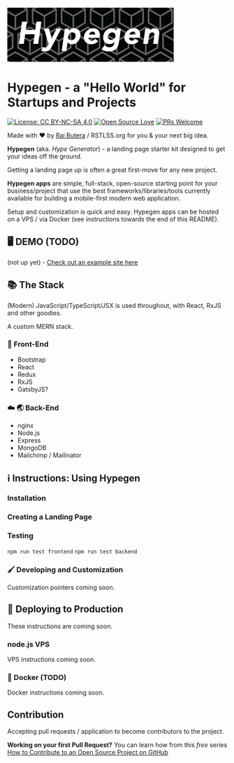 ![hypegen](/logo/hypegen-logo.png)

# Hypegen - a "Hello World" for Startups and Projects

[![License: CC BY-NC-SA 4.0](https://img.shields.io/badge/License-CC%20BY--NC--SA%204.0-lightgrey.svg)](https://creativecommons.org/licenses/by-nc-sa/4.0/)
[![Open Source Love](https://badges.frapsoft.com/os/v1/open-source.svg?v=103)](https://github.com/ellerbrock/open-source-badges/)
[![PRs Welcome](https://img.shields.io/badge/PRs-welcome-brightgreen.svg?style=flat-square)](http://makeapullrequest.com)

Made with :heart: by [Rai Butera](https://rbutera.com) / RSTLSS.org for you & your next big idea.

**Hypegen** (aka. _Hype Generator_) - a landing page starter kit designed to get your ideas off the ground.

Getting a landing page up is often a great first-move for any new project.

**Hypegen apps** are simple, full-stack, open-source starting point for your business/project that use the best frameworks/libraries/tools currently available for building a mobile-first modern web application.

Setup and customization is quick and easy. Hypegen apps can be hosted on a VPS / via Docker (see instructions towards the end of this README).

## :desktop_computer: DEMO (TODO)

(not up yet) - [Check out an example site here](#)

## :books: The Stack

(Modern) JavaScript/TypeScript/JSX is used throughout, with React, RxJS and other goodies.

A custom MERN stack.

### :iphone: Front-End

- Bootstrap
- React
- Redux
- RxJS
- GatsbyJS?

### :cloud: :earth_asia: Back-End

- nginx
- Node.js
- Express
- MongoDB
- Mailchimp / Mailinator

## ℹ️ Instructions: Using Hypegen

### Installation

### Creating a Landing Page

### Testing

`npm run test frontend`
`npm run test backend`

### 🖌 Developing and Customization

Customization pointers coming soon.

## 🔌 Deploying to Production

These instructions are coming soon.

### node.js VPS

VPS instructions coming soon.

### 🐳 Docker (TODO)

Docker instructions coming soon.

## Contribution

Accepting pull requests / application to become contributors to the project.

**Working on your first Pull Request?** You can learn how from this _free_ series [How to Contribute to an Open Source Project on GitHub](https://egghead.io/series/how-to-contribute-to-an-open-source-project-on-github)
